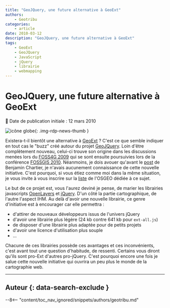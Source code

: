 ```yaml
---
title: "GeoJQuery, une future alternative à GeoExt"
authors:
    - Geotribu
categories:
    - article
date: 2010-03-12
description: "GeoJQuery, une future alternative à GeoExt"
tags:
    - GeoExt
    - GeoJQuery
    - JavaScript
    - jQuery
    - librairie
    - webmapping
---
```


# GeoJQuery, une future alternative à GeoExt

:calendar: Date de publication initiale : 12 mars 2010

![icône globe](https://cdn.geotribu.fr/img/internal/icons-rdp-news/world.png "icône globe"){: .img-rdp-news-thumb }

Existera-t-il bientôt une alternative à [GeoExt](http://www.geoext.org/) ? C'est ce que semble indiquer en tout cas le "buzz" créé autour du projet [GeoJQuery](http://geojquery.org/wiki/doku.php). Loin d'être complètement nouveau, celui-ci trouve son origine dans les discussions menées lors du [FOSS4G 2009](http://2009.foss4g.org/) qui se sont ensuite poursuivies lors de la conférence [FOSSGIS 2010](http://www.fossgis.de/konferenz/2010/events/157.de.html). Néanmoins, je dois avouer qu'avant le [post](http://benjamin.chartier.free.fr/pro/?p=1689) de Benjamin Chartier, je n'avais aucunement connaissance de cette nouvelle initiative. C'est pourquoi, si vous étiez comme moi dans la même situation, je vous invite à vous inscrire sur la [liste](http://lists.osgeo.org/mailman/listinfo/geojquery) de l'OSGEO dédiée à ce sujet.

Le but de ce projet est, vous l'aurez deviné je pense, de marier les librairies javascripts [OpenLayers](https://openlayers.org/) et [jQuery](http://jquery.com/). D'un côté la partie cartographique, de l'autre l'aspect IHM. Au delà d'avoir une nouvelle librairie, ce genre d'initiative est à encourager car elle permettra :

- d'attirer de nouveaux développeurs issus de l'univers jQuery
- d'avoir une librairie plus légère (24 kb contre 641 kb pour `ext-all.js`)
- de disposer d'une librairie plus adaptée pour de petits projets
- d'avoir une licence d'utilisation plus souple
- ...

Chacune de ces librairies possède ces avantages et ces inconvénients, c'est avant tout une question d'habitude, de ressenti. Certains vous diront qu'ils sont pro-Ext d'autres pro-jQuery. C'est pourquoi encore une fois je salue cette nouvelle initiative qui ouvrira un peu plus le monde de la cartographie web.

----

## Auteur {: data-search-exclude }

--8<-- "content/toc_nav_ignored/snippets/authors/geotribu.md"

